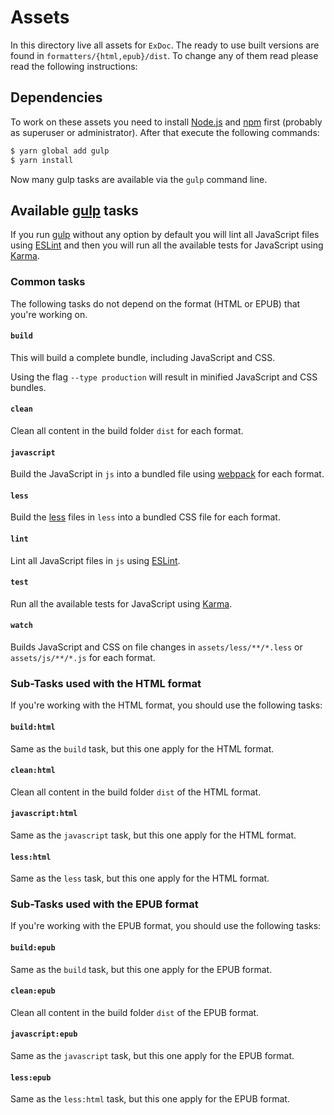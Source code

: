 # Assets

In this directory live all assets for `ExDoc`. The ready to use built
versions are found in `formatters/{html,epub}/dist`. To change any of
them read please read the following instructions:

## Dependencies

To work on these assets you need to install [Node.js] and [npm] first (probably
as superuser or administrator). After that execute the following commands:

```bash
$ yarn global add gulp
$ yarn install
```

Now many gulp tasks are available via the `gulp` command line.

## Available [gulp] tasks

If you run [gulp] without any option by default you will lint all JavaScript
files using [ESLint] and then you will run all the available tests for
JavaScript using [Karma].

### Common tasks

The following tasks do not depend on the format (HTML or EPUB) that you're
working on.

#### `build`

This will build a complete bundle, including JavaScript and CSS.

Using the flag `--type production` will result in minified JavaScript and CSS
bundles.

#### `clean`

Clean all content in the build folder `dist` for each format.

#### `javascript`

Build the JavaScript in `js` into a bundled file using [webpack] for each
format.

#### `less`

Build the [less] files in `less` into a bundled CSS file for each format.

#### `lint`

Lint all JavaScript files in `js` using [ESLint].

#### `test`

Run all the available tests for JavaScript using [Karma].

#### `watch`

Builds JavaScript and CSS on file changes in `assets/less/**/*.less` or
`assets/js/**/*.js` for each format.

### Sub-Tasks used with the HTML format

If you're working with the HTML format, you should use the following tasks:

#### `build:html`

Same as the `build` task, but this one apply for the HTML format.

#### `clean:html`

Clean all content in the build folder `dist` of the HTML format.

#### `javascript:html`

Same as the `javascript` task, but this one apply for the HTML format.

#### `less:html`

Same as the `less` task, but this one apply for the HTML format.

### Sub-Tasks used with the EPUB format

If you're working with the EPUB format, you should use the following tasks:

#### `build:epub`

Same as the `build` task, but this one apply for the EPUB format.

#### `clean:epub`

Clean all content in the build folder `dist` of the EPUB format.

#### `javascript:epub`

Same as the `javascript` task, but this one apply for the EPUB format.

#### `less:epub`

Same as the `less:html` task, but this one apply for the EPUB format.

[Node.js]: https://nodejs.org/
[npm]: https://www.npmjs.com/
[gulp]: https://www.npmjs.com/package/gulp
[webpack]: http://webpack.github.io/
[less]: http://lesscss.org/
[ESLint]: http://eslint.org/
[Karma]: http://karma-runner.github.io/

